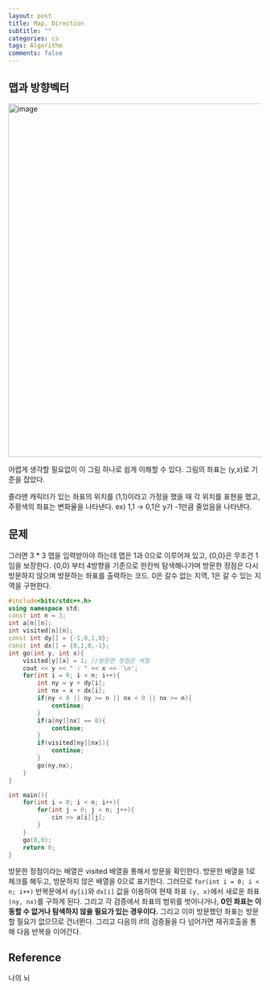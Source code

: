 ```yaml
---
layout: post
title: Map, Direction
subtitle: ""
categories: cs
tags: Algorithm
comments: false
---
```


## 맵과 방향벡터

<img width="702" alt="image" src="https://github.com/user-attachments/assets/dac2b00e-53af-4623-ba83-739a6919ec41">

어렵게 생각할 필요없이 이 그림 하나로 쉽게 이해할 수 있다. 그림의 좌표는 (y,x)로 기준을 잡았다.

졸라맨 캐릭터가 있는 좌표의 위치를 (1,1)이라고 가정을 했을 때 각 위치를 표현을 했고, 주황색의 좌표는 변화율을 나타낸다. ex) 1,1 → 0,1은 y가 -1만큼 줄었음을 나타낸다.

## 문제

그러면 3 * 3 맵을 입력받아야 하는데 맵은 1과 0으로 이루어져 있고, {0,0}은 무조건 1임을 보장한다. {0,0} 부터 4방향을 기준으로 한칸씩 탐색해나가며 방문한 정점은 다시 방문하지 않으며 방문하는 좌표를 출력하는 코드. 0은 갈수 없는 지역, 1은 갈 수 있는 지역을 구현한다.

```cpp
#include<bits/stdc++.h>
using namespace std;
const int n = 3;
int a[n][n];
int visited[n][n];
const int dy[] = {-1,0,1,0};
const int dx[] = {0,1,0,-1};
int go(int y, int x){
    visited[y][x] = 1; //방문한 정점은 색칠
    cout << y << " : " << x << '\n';
    for(int i = 0; i < n; i++){
        int ny = y + dy[i];
        int nx = x + dx[i];
        if(ny < 0 || ny >= n || nx < 0 || nx >= n){
            continue;
        }
        if(a[ny][nx] == 0){
            continue;
        }
        if(visited[ny][nx]){
            continue;
        }
        go(ny,nx);
    }
}

int main(){
    for(int i = 0; i < n; i++){
        for(int j = 0; j < n; j++){
            cin >> a[i][j];
        }
    }
    go(0,0);
    return 0;
}
```

방문한 정점이라는 배열은 visited 배열을 통해서 방문을 확인한다.
방문한 배열을 1로 체크를 해두고, 방문하지 않은 배열을 0으로 표기한다.
그러므로 `for(int i = 0; i < n; i++)` 반복문에서 `dy[i]`와 `dx[i]` 값을 이용하여 현재 좌표 `(y, x)`에서 새로운 좌표 `(ny, nx)`를 구하게 된다.
그리고 각 검증에서 좌표의 범위를 벗어나거나, **0인 좌표는 이동할 수 없거나 탐색하지 않을 필요가 있는 경우이다.** 그리고 이미 방문했던 좌표는 방문할 필요가 없으므로 건너뛴다.
그리고 다음의 if의 검증들을 다 넘어가면 재귀호출을 통해 다음 반복을 이어간다.

## Reference

나의 뇌